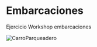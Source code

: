 # Embarcaciones
Ejercicio Workshop embarcaciones

![CarroParqueadero](https://github.com/villa08/Embarcaciones/assets/6564596/21c11720-9347-489d-b900-50f82acc5903)
